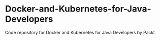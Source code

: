 # Docker-and-Kubernetes-for-Java-Developers
Code repository for Docker and Kubernetes for Java Developers by Packt

